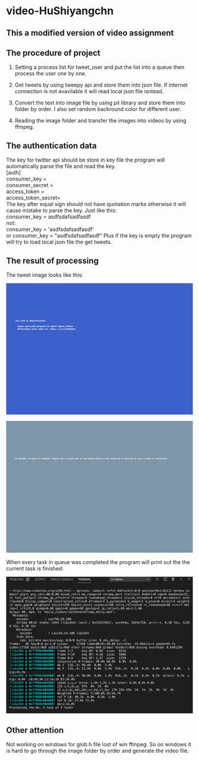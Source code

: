 # video-HuShiyangchn
## This a modified version of video assignment
## The procedure of project 
1. Setting a process list for tweet_user and put the list into a queue then process the user one by one.
2. Get tweets by using tweepy api and store them into json file. If internet connection is not avavilable it will read local json file isntead.

3. Convert the text into image file by using pil library and store them into folder by order. I also set random backround color for different user.

4. Reading the image folder and transfer the images into videos by using ffmpeg.
## The authentication data
The key for twitter api should be store in key file the program will automatically parse the file and read the key.</br>
[auth]    
consumer_key = </br>
consumer_secret = </br>
access_token = </br>
access_token_secret= </br>
The key after equal sign should not have quotation marks otherwise it will cause mistake to parse the key. Just like this:</br>
consumer_key = asdfsdafsadfasdf</br>
not:</br>
consumer_key = 'asdfsdafsadfasdf'</br> or 
consumer_key = "asdfsdafsadfasdf"
Plus if the key is empty the program will try to load local json file the get tweets.
## The result of processing 
The tweet image looks like this:

![image](https://github.com/BUEC500C1/video-HuShiyangchn/blob/modified/NASA_tweets/NASA16.png)

![image](https://github.com/BUEC500C1/video-HuShiyangchn/blob/modified/realDonaldTrump_tweets/realDonaldTrump10.png)

When every task in queue was completed the program will print out the the current task is finished:

![image](https://github.com/BUEC500C1/video-HuShiyangchn/blob/modified/Image/%E6%88%AA%E5%B1%8F2020-05-09%E4%B8%8B%E5%8D%883.09.14.png)

## Other attention
Not working on windows for glob.h file lost of win ffmpeg. So on windows it is hard to go through the image folder by order and generate the video file.
